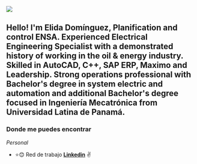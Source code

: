 ![](https://github.com/hebertdev1/hebertdev1/blob/master/javascript.gif)

## Hello! I'm Elida Domínguez, Planification and control ENSA. Experienced Electrical Engineering Specialist with a demonstrated history of working in the oil & energy industry. Skilled in AutoCAD, C++, SAP ERP, Maximo and Leadership. Strong operations professional with Bachelor's degree in system electric and automation and additional Bachelor's degree focused in Ingeniería Mecatrónica from Universidad Latina de Panamá. 

### Donde me puedes encontrar

_Personal_
* :star::blush: Red de trabajo **[Linkedin](https://www.linkedin.com/in/elida-dom%C3%ADnguez-057965181/)** :v:
